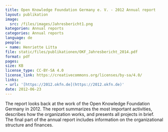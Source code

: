 ```yaml
---
title: Open Knowledge Foundation Germany e. V. - 2012 Annual report
layout: publikation
image:
  src: /files/images/Jahresbericht1.png
kategorien: Annual reports
categories: Annual reports
language: de
people:
- name: Henriette Litta
file: static/files/publikationen/OKF_Jahresbericht_2014.pdf
format: pdf
pages: 
size: KB
license_type: CC-BY-SA 4.0
license_link: https://creativecommons.org/licenses/by-sa/4.0/
links:
- url: '[https://2012.okfn.de](https://2012.okfn.de)'
date: 2012-06-23
---
```


The report looks back at the work of the Open Knowledge Foundation Germany in 2012. The report summarizes the most important activities, describes how the organization works, and presents all projects in brief. The final part of the annual report includes information on the organizational structure and finances.
